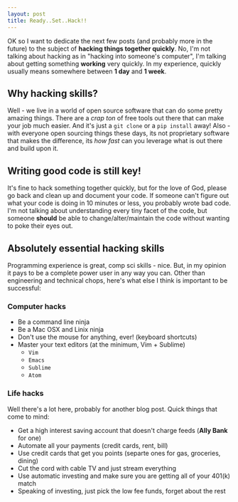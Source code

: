 ```yaml
---
layout: post
title: Ready..Set..Hack!!
---
```


OK so I want to dedicate the next few posts (and probably more in the future) to the subject of **hacking things together quickly**.  No, I'm not talking about hacking as in "hacking into someone's computer", I'm talking about getting something **working** very quickly.  In my experience, quickly usually means somewhere between **1 day** and **1 week**.

## Why hacking skills?
Well - we live in a world of open source software that can do some pretty amazing things.  There are a _crap ton_ of free tools out there that can make your job much easier.  And it's just a `git clone` or a `pip install` away!  Also - with everyone open sourcing things these days, its not proprietary software that makes the difference, its _how fast_ can you leverage what is out there and build upon it.

## Writing good code is still key!
It's fine to hack something together quickly, but for the love of God, please go back and clean up and document your code.  If someone can't figure out what your code is doing in 10 minutes or less, you probably wrote bad code.  I'm not talking about understanding every tiny facet of the code, but someone **should** be able to change/alter/maintain the code without wanting to poke their eyes out.

## Absolutely essential hacking skills
Programming experience is great, comp sci skills - nice.  But, in my opinion it pays to be a complete power user in any way you can.  Other than engineering and technical chops, here's what else I think is important to be successful:

### Computer hacks
- Be a command line ninja
- Be a Mac OSX and Linix ninja
- Don't use the mouse for anything, ever! (keyboard shortcuts)
- Master your text editors (at the minimum, Vim + Sublime)
  - `Vim`
  - `Emacs`
  - `Sublime`
  - `Atom`

### Life hacks
Well there's a lot here, probably for another blog post.  Quick things that come to mind:  

- Get a high interest saving account that doesn't charge feeds (**Ally Bank** for one)
- Automate all your payments (credit cards, rent, bill)
- Use credit cards that get you points (separte ones for gas, groceries, dining)
- Cut the cord with cable TV and just stream everything
- Use automatic investing and make sure you are getting all of your 401(k) match
- Speaking of investing, just pick the low fee funds, forget about the rest
